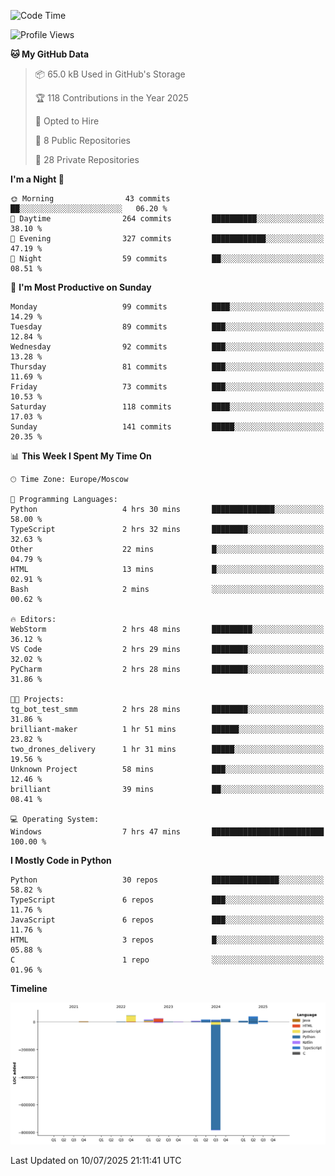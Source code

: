 <!--START_SECTION:waka-->
![Code Time](http://img.shields.io/badge/Code%20Time-714%20hrs%2055%20mins-blue)

![Profile Views](http://img.shields.io/badge/Profile%20Views-0-blue)

**🐱 My GitHub Data** 

> 📦 65.0 kB Used in GitHub's Storage 
 > 
> 🏆 118 Contributions in the Year 2025
 > 
> 💼 Opted to Hire
 > 
> 📜 8 Public Repositories 
 > 
> 🔑 28 Private Repositories 
 > 
**I'm a Night 🦉** 

```text
🌞 Morning                43 commits          ██░░░░░░░░░░░░░░░░░░░░░░░   06.20 % 
🌆 Daytime                264 commits         ██████████░░░░░░░░░░░░░░░   38.10 % 
🌃 Evening                327 commits         ████████████░░░░░░░░░░░░░   47.19 % 
🌙 Night                  59 commits          ██░░░░░░░░░░░░░░░░░░░░░░░   08.51 % 
```
📅 **I'm Most Productive on Sunday** 

```text
Monday                   99 commits          ████░░░░░░░░░░░░░░░░░░░░░   14.29 % 
Tuesday                  89 commits          ███░░░░░░░░░░░░░░░░░░░░░░   12.84 % 
Wednesday                92 commits          ███░░░░░░░░░░░░░░░░░░░░░░   13.28 % 
Thursday                 81 commits          ███░░░░░░░░░░░░░░░░░░░░░░   11.69 % 
Friday                   73 commits          ███░░░░░░░░░░░░░░░░░░░░░░   10.53 % 
Saturday                 118 commits         ████░░░░░░░░░░░░░░░░░░░░░   17.03 % 
Sunday                   141 commits         █████░░░░░░░░░░░░░░░░░░░░   20.35 % 
```


📊 **This Week I Spent My Time On** 

```text
🕑︎ Time Zone: Europe/Moscow

💬 Programming Languages: 
Python                   4 hrs 30 mins       ██████████████░░░░░░░░░░░   58.00 % 
TypeScript               2 hrs 32 mins       ████████░░░░░░░░░░░░░░░░░   32.63 % 
Other                    22 mins             █░░░░░░░░░░░░░░░░░░░░░░░░   04.79 % 
HTML                     13 mins             █░░░░░░░░░░░░░░░░░░░░░░░░   02.91 % 
Bash                     2 mins              ░░░░░░░░░░░░░░░░░░░░░░░░░   00.62 % 

🔥 Editors: 
WebStorm                 2 hrs 48 mins       █████████░░░░░░░░░░░░░░░░   36.12 % 
VS Code                  2 hrs 29 mins       ████████░░░░░░░░░░░░░░░░░   32.02 % 
PyCharm                  2 hrs 28 mins       ████████░░░░░░░░░░░░░░░░░   31.86 % 

🐱‍💻 Projects: 
tg_bot_test_smm          2 hrs 28 mins       ████████░░░░░░░░░░░░░░░░░   31.86 % 
brilliant-maker          1 hr 51 mins        ██████░░░░░░░░░░░░░░░░░░░   23.82 % 
two_drones_delivery      1 hr 31 mins        █████░░░░░░░░░░░░░░░░░░░░   19.56 % 
Unknown Project          58 mins             ███░░░░░░░░░░░░░░░░░░░░░░   12.46 % 
brilliant                39 mins             ██░░░░░░░░░░░░░░░░░░░░░░░   08.41 % 

💻 Operating System: 
Windows                  7 hrs 47 mins       █████████████████████████   100.00 % 
```

**I Mostly Code in Python** 

```text
Python                   30 repos            ███████████████░░░░░░░░░░   58.82 % 
TypeScript               6 repos             ███░░░░░░░░░░░░░░░░░░░░░░   11.76 % 
JavaScript               6 repos             ███░░░░░░░░░░░░░░░░░░░░░░   11.76 % 
HTML                     3 repos             █░░░░░░░░░░░░░░░░░░░░░░░░   05.88 % 
C                        1 repo              ░░░░░░░░░░░░░░░░░░░░░░░░░   01.96 % 
```



**Timeline**

![Lines of Code chart](https://raw.githubusercontent.com/adlemx/adlemx/main/assets/bar_graph.png)


 Last Updated on 10/07/2025 21:11:41 UTC
<!--END_SECTION:waka-->
